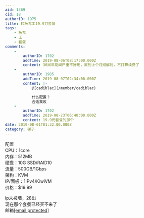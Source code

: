 ```yaml
---
aid: 1369
cid: 18
authorID: 1975
title: 转板瓦工19.9刀套餐
tags:
    - 板瓦
    - 工
    - 套餐
comments:
    -
        authorID: 1702
        addTime: 2019-08-06T08:17:00.000Z
        content: 30周年期间严重不好用，直到上个月刚解封，不打算续费了
    -
        authorID: 1985
        addTime: 2019-08-07T02:34:00.000Z
        content: |-
            @[cadiblac](/member/cadiblac)

            什么配置？  
            合适我收
    -
        authorID: 1702
        addTime: 2019-08-23T06:48:00.000Z
        content: 19.9元套餐的那个
date: 2019-08-01T01:32:00.000Z
category: 梯子
---
```


配置  
CPU：1core  
内存：512MB  
硬盘：10G SSD/RAID10  
流量：500GB/1Gbps  
架构：KVM  
IP/面板：1IPv4/KiwiVM  
价格：$19.99

ip未被墙，28出  
现在那个套餐已经买不来了  
邮箱[\[email protected\]](/cdn-cgi/l/email-protection)
